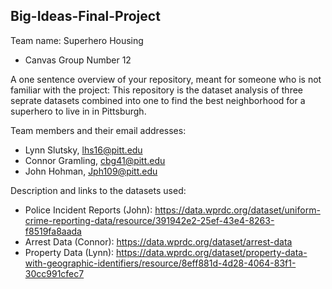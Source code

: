 ## Big-Ideas-Final-Project

Team name: Superhero Housing
+ Canvas Group Number 12

A one sentence overview of your repository, meant for someone who is not familiar with the project:
This repository is the dataset analysis of three seprate datasets combined into one to find the best neighborhood for a superhero to live in in Pittsburgh.

Team members and their email addresses:
- Lynn Slutsky, lhs16@pitt.edu
- Connor Gramling, cbg41@pitt.edu
- John Hohman, Jph109@pitt.edu

Description and links to the datasets used:
- Police Incident Reports (John): https://data.wprdc.org/dataset/uniform-crime-reporting-data/resource/391942e2-25ef-43e4-8263-f8519fa8aada
- Arrest Data (Connor): https://data.wprdc.org/dataset/arrest-data
- Property Data (Lynn): https://data.wprdc.org/dataset/property-data-with-geographic-identifiers/resource/8eff881d-4d28-4064-83f1-30cc991cfec7
